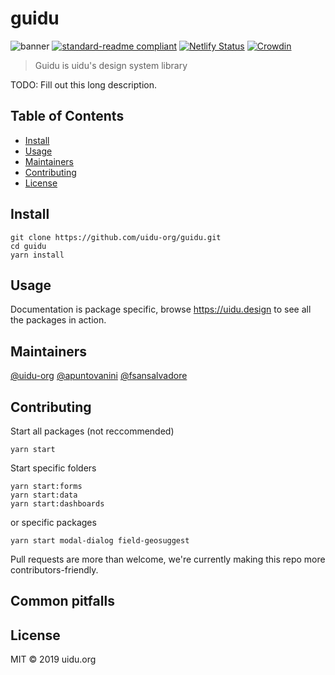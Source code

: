 # guidu

![banner](https://travis-ci.org/uidu-org/guidu.svg?branch=main) [![standard-readme compliant](https://img.shields.io/badge/standard--readme-OK-green.svg?style=flat)](https://github.com/RichardLitt/standard-readme) [![Netlify Status](https://api.netlify.com/api/v1/badges/f216cce3-c149-4be4-8d3a-cc87cb744a18/deploy-status)](https://app.netlify.com/sites/guidu/deploys) [![Crowdin](https://badges.crowdin.net/guidu/localized.svg)](https://crowdin.com/project/guidu)

> Guidu is uidu&#39;s design system library

TODO: Fill out this long description.

## Table of Contents

- [Install](#install)
- [Usage](#usage)
- [Maintainers](#maintainers)
- [Contributing](#contributing)
- [License](#license)

## Install

```
git clone https://github.com/uidu-org/guidu.git
cd guidu
yarn install
```

## Usage

Documentation is package specific, browse https://uidu.design to see all the packages in action.

## Maintainers

[@uidu-org](https://github.com/uidu-org)
[@apuntovanini](https://github.com/apuntovanini)
[@fsansalvadore](https://github.com/fsansalvadore)

## Contributing

Start all packages (not reccommended)

```
yarn start
```

Start specific folders

```
yarn start:forms
yarn start:data
yarn start:dashboards
```

or specific packages

```
yarn start modal-dialog field-geosuggest
```

Pull requests are more than welcome, we're currently making this repo more contributors-friendly.

## Common pitfalls

## License

MIT © 2019 uidu.org
